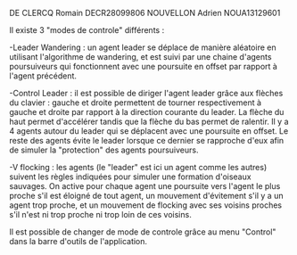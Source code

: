 DE CLERCQ Romain DECR28099806
NOUVELLON Adrien NOUA13129601


Il existe 3 "modes de controle" différents : 

-Leader Wandering : un agent leader se déplace de manière aléatoire en utilisant l'algorithme de wandering, et est suivi par une chaine d'agents poursuiveurs qui fonctionnent avec une poursuite en offset par rapport à l'agent précédent.

-Control Leader : il est possible de diriger l'agent leader grâce aux flèches du clavier : gauche et droite permettent de tourner respectivement à gauche et droite par rapport à la direction courante du leader. La flèche du haut permet d'accélérer tandis que la flèche du bas permet de ralentir. Il y a 4 agents autour du leader qui se déplacent avec une poursuite en offset. Le reste des agents évite le leader lorsque ce dernier se rapproche d'eux afin de simuler la "protection" des agents poursuiveurs.

-V flocking : les agents (le "leader" est ici un agent comme les autres) suivent les règles indiquées pour simuler une formation d'oiseaux sauvages. On active pour chaque agent une poursuite vers l'agent le plus proche s'il est éloigné de tout agent, un mouvement d'évitement s'il y a un agent trop proche, et un mouvement de flocking avec ses voisins proches s'il n'est ni trop proche ni trop loin de ces voisins.

Il est possible de changer de mode de controle grâce au menu "Control" dans la barre d'outils de l'application.
